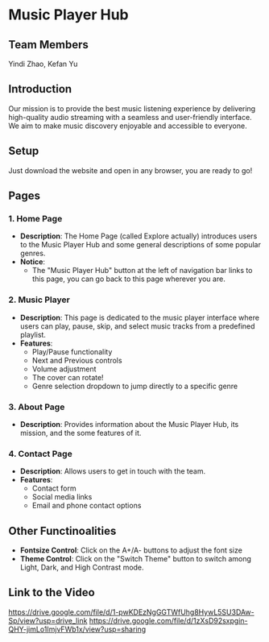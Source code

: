 # Music Player Hub

## Team Members
Yindi Zhao, Kefan Yu

## Introduction
Our mission is to provide the best music listening experience by delivering high-quality audio streaming with a seamless and user-friendly interface. We aim to make music discovery enjoyable and accessible to everyone.

## Setup
Just download the website and open in any browser, you are ready to go!

## Pages

### 1. Home Page
- **Description**: The Home Page (called Explore actually) introduces users to the Music Player Hub and some general descriptions of some popular genres.
- **Notice**:
  - The "Music Player Hub" button at the left of navigation bar links to this page, you can go back to this page wherever you are.

### 2. Music Player
- **Description**: This page is dedicated to the music player interface where users can play, pause, skip, and select music tracks from a predefined playlist.
- **Features**:
  - Play/Pause functionality
  - Next and Previous controls 
  - Volume adjustment
  - The cover can rotate!
  - Genre selection dropdown to jump directly to a specific genre

### 3. About Page
- **Description**: Provides information about the Music Player Hub, its mission, and the some features of it.

### 4. Contact Page
- **Description**: Allows users to get in touch with the team.
- **Features**:
  - Contact form
  - Social media links
  - Email and phone contact options

## Other Functinoalities
- **Fontsize Control**: Click on the A+/A- buttons to adjust the font size
- **Theme Control**: Click on the "Switch Theme" button to switch among Light, Dark, and High Contrast mode.

## Link to the Video
https://drive.google.com/file/d/1-pwKDEzNgGGTWfUhg8HywL5SU3DAw-Sp/view?usp=drive_link
https://drive.google.com/file/d/1zXsD92sxpgin-QHY-jimLo1ImjvFWb1x/view?usp=sharing

